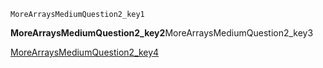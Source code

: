 ```ngMeta
MoreArraysMediumQuestion2_key1
```
**MoreArraysMediumQuestion2_key2**MoreArraysMediumQuestion2_key3

[MoreArraysMediumQuestion2_key4](https://www.hackerrank.com/domains/algorithms?filters%5Bsubdomains%5D%5B%5D=arrays-and-sorting)
